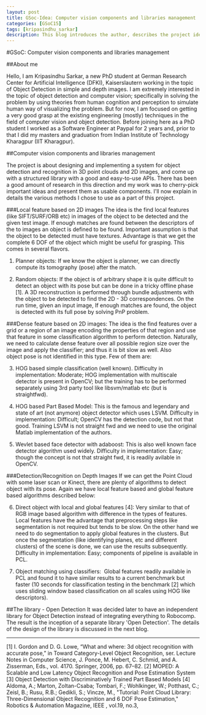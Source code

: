 ```yaml
---
layout: post
title: GSoc-Idea: Computer vision components and libraries management
categories: [GSoC15]
tags: [kripasindhu_sarkar]
description: This blog introduces the author, describes the project idea and discusses the approaches taken to work towards the project idea
---
```

#GSoC: Computer vision components and libraries management

##About me

Hello, I am Kripasindhu Sarkar, a new PhD student at German Research Center for Artificial Intelligence (DFKI), Kaiserslautern working in the topic of Object Detection in simple and depth images. 
I am extremely interested in the topic of object detection and computer vision; specifically in solving the problem by using theories from human cognition and perception to simulate human way of visualizing the problem. 
But for now, I am focused on getting a very good grasp at the existing engineering (mostly) techniques in the field of computer vision and object detection. 
Before joining here as a PhD student I worked as a Software Engineer at Paypal for 2 years and, prior to that I did my masters and graduation from Indian Institute of Technology Kharagpur (IIT Kharagpur).


##Computer vision components and libraries management

The project is about designing and implementing a system for object detection and recognition in 3D point clouds and 2D images, and come up with a structured library with a good and easy-to-use APIs.
There has been a good amount of research in this direction and my work was to cherry-pick important ideas and present them as usable components. I'll now explain in details the various methods I chose to
use as a part of this project.

###Local feature based on 2D images
The idea is the find local features (like SIFT/SURF/ORB etc) in images of the object to be detected and the given test image. If enough matches are found between the descriptors of the to images an object is defined to be found. Important assumption is that the object to be detected must have textures. Advantage is that we get the complete 6 DOF of the object which might be useful for grasping. This comes in several flavors. 

1. Planner objects: If we know the object is planner, we can directly compute its tomography (pose) after the match.

2. Random objects: If the object is of arbitrary shape it is quite difficult to detect an object with its pose but can be done in a tricky offline phase [1]. A 3D reconstruction is performed through bundle adjustments with the object to be detected to find the 2D - 3D correspondences. On the run time, given an input image, If enough matches are found, the object is detected with its full pose by solving PnP problem. 

###Dense feature based on 2D images:
The idea is the find features over a grid or a region of an image encoding the properties of that region and use that feature in some classification algorithm to perform detection. Naturally, we need to calculate dense feature over all possible region size over the image and apply the classifier; and thus it is bit slow as well. Also object pose is not identified in this type. Few of them are:

3. HOG based simple classification (well known).
Difficulty in implementation: Moderate; HOG implementation with multiscale detector is present in OpenCV; but the training has to be performed separately using 3rd party tool like libsvm/matlab etc (but is straightfwd).

4. HOG based Part Based Model: This is the famous and legendary and state of art (not anymore) object detector which uses LSVM.
Difficulty in implementation: Difficult; OpenCV has the detection code, but not that good. Training LSVM is not straight fwd and we need to use the original Matlab implementation of the authors.

5. Wevlet based face detector with adaboost: This is also well known face detector algorithm used widely.
Difficulty in implementation: Easy; though the concept is not that straight fwd, it is readily avilable in OpenCV.

###Detection/Recognition on Depth Images
If we can get the Point Cloud with some laser scan or Kinect, there are plenty of algorithms to detect object with its pose. Again we have local feature based and global feature based algorithms described below:

6. Direct object with local and global features [4]:
Very similar to that of RGB image based algorithm with difference in the types of features. Local features have the advantage that preprocessing steps like segmentation is not required but tends to be slow. On the other hand we need to do segmentation to apply global features in the clusters. But once the segmentation (like identifying planes, etc and different clusters) of the scene is done, we can use the results subsequently. 
Difficulty in implementation: Easy; components of pipeline is available in PCL.

7. Object matching using classifiers: 
Global features readily available in PCL and found it to have similar results to a current benchmark but faster (10 seconds for classification testing in the benchmark [2] which uses sliding window based classification on all scales using HOG like descriptors). 


##The library - Open Detection
It was decided later to have an independent library for Object Detection instead of integrating everything to Robocomp. The result is the inception of a separate library 'Open Detection'.
The details of the design of the library is discussed in the next blog.

----------
[1] I. Gordon and D. G. Lowe, “What and where: 3d object recognition with accurate pose,” in Toward Category-Level Object Recognition, ser. Lecture Notes in Computer Science, J. Ponce, M. Hebert, C. Schmid, and A. Zisserman, Eds., vol. 4170. Springer, 2006, pp. 67–82.
[2] MOPED: A Scalable and Low Latency Object Recognition and Pose Estimation System
[3] Object Detection with Discriminatively Trained Part Based Models
[4] Aldoma, A.; Marton, Zoltan-Csaba; Tombari, F.; Wohlkinger, W.; Potthast, C.; Zeisl, B.; Rusu, R.B.; Gedikli, S.; Vincze, M., "Tutorial: Point Cloud Library: Three-Dimensional Object Recognition and 6 DOF Pose Estimation," Robotics & Automation Magazine, IEEE , vol.19, no.3,




